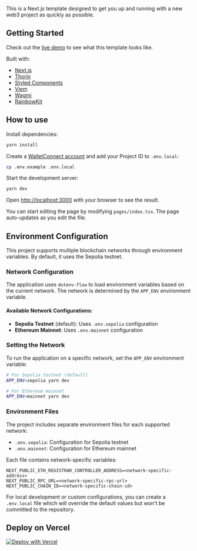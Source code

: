 This is a Next.js template designed to get you up and running with a new web3 project as quickly as possible.

## Getting Started

Check out the [live demo](https://ens-frontend-template.vercel.app/) to see what this template looks like.

Built with:

- [Next.js](https://nextjs.org/)
- [Thorin](https://thorin.ens.domains/)
- [Styled Components](https://styled-components.com/)
- [Viem](https://viem.sh/)
- [Wagmi](https://wagmi.sh/)
- [RainbowKit](https://www.rainbowkit.com/)

## How to use

Install dependencies:

```bash
yarn install
```

Create a [WalletConnect account](https://cloud.walletconnect.com/sign-in) and add your Project ID to `.env.local`:

```bash
cp .env.example .env.local
```

Start the development server:

```bash
yarn dev
```

Open [http://localhost:3000](http://localhost:3000) with your browser to see the result.

You can start editing the page by modifying `pages/index.tsx`. The page auto-updates as you edit the file.

## Environment Configuration

This project supports multiple blockchain networks through environment variables. By default, it uses the Sepolia testnet.

### Network Configuration

The application uses `dotenv-flow` to load environment variables based on the current network. The network is determined by the `APP_ENV` environment variable.

#### Available Network Configurations:

- **Sepolia Testnet** (default): Uses `.env.sepolia` configuration
- **Ethereum Mainnet**: Uses `.env.mainnet` configuration

### Setting the Network

To run the application on a specific network, set the `APP_ENV` environment variable:

```bash
# For Sepolia testnet (default)
APP_ENV=sepolia yarn dev

# For Ethereum mainnet
APP_ENV=mainnet yarn dev
```

### Environment Files

The project includes separate environment files for each supported network:

- `.env.sepolia`: Configuration for Sepolia testnet
- `.env.mainnet`: Configuration for Ethereum mainnet

Each file contains network-specific variables:

```
NEXT_PUBLIC_ETH_REGISTRAR_CONTROLLER_ADDRESS=<network-specific-address>
NEXT_PUBLIC_RPC_URL=<network-specific-rpc-url>
NEXT_PUBLIC_CHAIN_ID=<network-specific-chain-id>
```

For local development or custom configurations, you can create a `.env.local` file which will override the default values but won't be committed to the repository.

## Deploy on Vercel

[![Deploy with Vercel](https://vercel.com/button)](https://vercel.com/new/clone?repository-url=https%3A%2F%2Fgithub.com%2Fensdomains%2Ffrontend-template&env=NEXT_PUBLIC_WALLETCONNECT_ID&envDescription=API%20Keys%20needed%20for%20the%20applicatation.)
